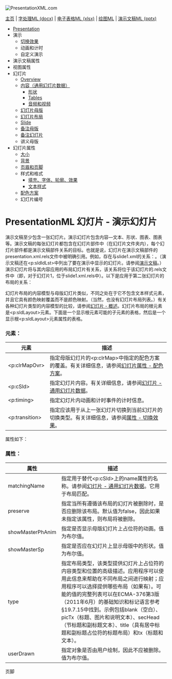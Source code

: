 ![PresentationXML.com](pptxImages\PresentationMLBanner.png)

[主页](index.md) | [字处理ML (docx)](anatomyofOOXML.md) | [电子表格ML (xlsx)](anatomyofOOXML-xlsx.md) | [绘图ML](drwOverview.md) | [演示文稿ML (pptx)](anatomyofOOXML-pptx.md)

- [Presentation](prPresentation.md)
- 演示
  - [切换效果](prSlide-transitions.md)
  - 动画和计时
  - 自定义演示
- 演示文稿属性
- 视图属性
- 幻灯片
  - [Overview](prSlide.md)
  - [内容（通用幻灯片数据）](prCommonSlideData.md)
    - [形状](prSlide-shapeTree.md)
    - [Tables](drwTable.md)
    - [音频和视频](prSlide-multiMedia.md)
  - [幻灯片母版](prSlideMaster.md)
  - [幻灯片布局](prSlideLayout.md)
  - [Slide](prPresentationSlide.md)
  - [备注母版](prNotesMaster.md)
  - [备注幻灯片](prNotesSlide.md)
  - 讲义母版
- 幻灯片属性
  - [大小](prSlide-size.md)
  - [背景](prSlide-background.md)
  - [页眉和页脚](prSlide-footer.md)
  - 样式和格式
    - [填充、字体、轮廓、效果](prSlide-styles-themes.md)
    - [文本样式](prSlide-styles-textStyles.md)
  - [配色方案](prSlide-color.md)
  - 幻灯片编号

# PresentationML 幻灯片 - 演示幻灯片

演示文稿至少包含一张幻灯片。演示幻灯片包含内容—文本、形状、图表、图表等。演示文稿的每张幻灯片都包含在幻灯片部件中（在幻灯片文件夹内），每个幻灯片部件都是演示文稿部件关系的目标。也就是说，幻灯片在演示文稿部件的presentation.xml.rels文件中被明确引用。例如，存在与slide1.xml的关系：<Relationship Id="rId2" Type="http://schemas.openxmlformats.org/officeDocument/2006/relationships/slide" Target="../slides/slide1.xml"/>。（演示文稿还在<p:sldIdLst>中列出了要在演示中显示的幻灯片。请参阅[演示文稿](prPresentation.md)。）演示幻灯片将与其内容应用的布局幻灯片有关系，该关系将位于该幻灯片的.rels文件中（即，对于幻灯片1，位于slide1.xml.rels中）。以下是应用于第二张幻灯片的布局的关系：<Relationship Id="rId1" Type="http://schemas.openxmlformats.org/officeDocument/2006/relationships/slideLayout" Target="../slideLayouts/slideLayout2.xml"/>

幻灯片布局的内容模型与母版幻灯片类似，不同之处在于它不包含文本样式元素，并且它具有颜色映射覆盖而不是颜色映射。（当然，也没有幻灯片布局列表。）有关各种幻灯片类型的内容模型的比较，请参阅[幻灯片 - 概述](prSlide.md)。幻灯片布局的根元素是<p:sldLayout>元素。下面是一个显示根元素可能的子元素的表格，然后是一个显示根<p:sldLayout>元素属性的表格。

### 元素：

| 元素           | 描述                                                                                                                  |
| -------------- | --------------------------------------------------------------------------------------------------------------------- |
| <p:clrMapOvr>  | 指定母版幻灯片的<p:clrMap>中指定的配色方案的覆盖。有关详细信息，请参阅[幻灯片属性 - 配色方案](prSlide-color.md)。     |
| <p:cSld>       | 指定幻灯片内容。有关详细信息，请参阅[幻灯片 - 通用幻灯片数据](prCommonSlideData.md)。                                 |
| <p:timing>     | 指定幻灯片内动画和计时事件的计时信息。                                                                                |
| <p:transition> | 指定应该用于从上一张幻灯片切换到当前幻灯片的切换类型。有关详细信息，请参阅[属性 - 切换效果](prSlide-transitions.md)。 |

属性如下：

### 属性：

| 属性             | 描述                                                                                                                                                                                                                                                                                                                                                                                                           |
| ---------------- | -------------------------------------------------------------------------------------------------------------------------------------------------------------------------------------------------------------------------------------------------------------------------------------------------------------------------------------------------------------------------------------------------------------- |
| matchingName     | 指定用于替代<p:cSld>上的name属性的名称。请参阅[幻灯片 - 通用幻灯片数据](prCommonSlideData.md)。它用于布局匹配。                                                                                                                                                                                                                                                                                                |
| preserve         | 指定当所有遵循该布局的幻灯片被删除时，是否应删除该布局。默认值为false，因此如果未指定该属性，则布局将被删除。                                                                                                                                                                                                                                                                                                  |
| showMasterPhAnim | 指定是否显示母版幻灯片上占位符的动画。值为布尔值。                                                                                                                                                                                                                                                                                                                                                             |
| showMasterSp     | 指定是否应在幻灯片上显示母版中的形状。值为布尔值。                                                                                                                                                                                                                                                                                                                                                             |
| type             | 指定布局类型，该类型提供幻灯片上占位符的内容类型和位置的高级描述。应用程序可以使用此信息来帮助在不同布局之间进行映射；应用程序可以选择提供哪些布局（如果有）。可能的值的完整列表可以在ECMA-376第3版（2011年6月）的基础知识和标记语言参考§19.7.15中找到。示例包括blank（空白）、picTx（标题、图片和说明文本）、secHead（节标题和副标题文本）、title（具有居中标题和副标题占位符的标题布局）和tx（标题和文本）。 |
| userDrawn        | 指定对象是否由用户绘制，因此不应被删除。值为布尔值。                                                                                                                                                                                                                                                                                                                                                           |

页脚
